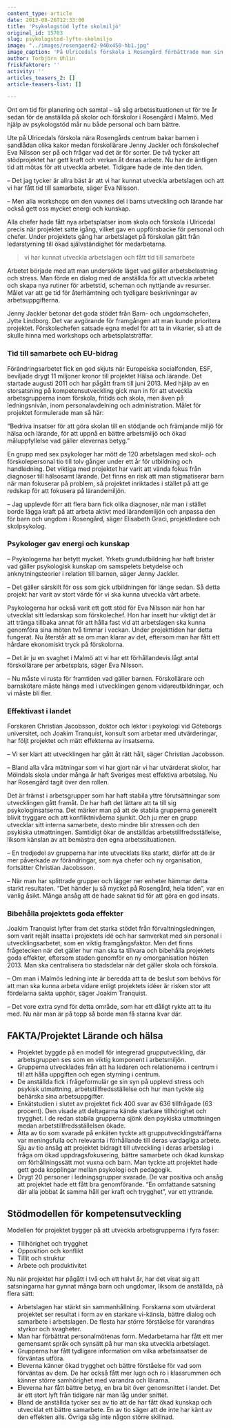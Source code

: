 ```yaml
---
content_type: article
date: 2013-08-26T12:33:00
title: 'Psykologstöd lyfte skolmiljö'
original_id: 15703
slug: psykologstod-lyfte-skolmiljo
image: "../images/rosengaerd2-940x450-hb1.jpg"
image_caption: 'På Ulricedals förskola i Rosengård förbättrade man sin arbetsmiljö med hjälp av en grupp psykologer.'
author: Torbjörn Uhlin
friskfaktorer: ''
activity: ''
articles_teasers_2: []
article-teasers-list: []

---
```


Ont om tid för planering och samtal – så såg arbetssituationen ut för tre år sedan för de anställda på skolor och förskolor i Rosengård i Malmö. Med hjälp av psykologstöd mår nu både personal och barn bättre.

Ute på Ulricedals förskola nära Rosengårds centrum bakar barnen i sandlådan olika kakor medan förskollärare Jenny Jackler och förskolechef Eva Nilsson ser på och frågar vad det är för sorter. De två tycker att stödprojektet har gett kraft och verkan åt deras arbete. Nu har de äntligen tid att mötas för att utveckla arbetet. Tidigare hade de inte den tiden.

– Det jag tycker är allra bäst är att vi har kunnat utveckla arbetslagen och att vi har fått tid till samarbete, säger Eva Nilsson.

– Men alla workshops om den vuxnes del i barns utveckling och lärande har också gett oss mycket energi och kunskap.

Alla chefer hade fått nya arbetsplatser inom skola och förskola i Ulricedal precis när projektet satte igång, vilket gav en uppförsbacke för personal och chefer. Under projektets gång har arbetslaget på förskolan gått från ledarstyrning till ökad självständighet för medarbetarna.

> vi har kunnat utveckla arbetslagen och fått tid till samarbete

Arbetet började med att man undersökte läget vad gäller arbetsbelastning och stress. Man förde en dialog med de anställda för att utveckla arbetet och skapa nya rutiner för arbetstid, scheman och nyttjande av resurser. Målet var att ge tid för återhämtning och tydligare beskrivningar av arbetsuppgifterna.

Jenny Jackler betonar det goda stödet från Barn- och ungdomschefen, Jytte Lindborg. Det var avgörande för framgången att man kunde prioritera projektet. Förskolechefen satsade egna medel för att ta in vikarier, så att de skulle hinna med workshops och arbetsplatsträffar.

### Tid till samarbete och EU-bidrag

Förändringsarbetet fick en god skjuts när Europeiska socialfonden, ESF, beviljade drygt 11 miljoner kronor till projektet Hälsa och lärande. Det startade augusti 2011 och har pågått fram till juni 2013. Med hjälp av en storsatsning på kompetensutveckling gick man in för att utveckla arbetsgrupperna inom förskola, fritids och skola, men även på ledningsnivån, inom personalavdelning och administration. Målet för projektet formulerade man så här:

“Bedriva insatser för att göra skolan till en stödjande och främjande miljö för hälsa och lärande, för att uppnå en bättre arbetsmiljö och ökad måluppfyllelse vad gäller elevernas betyg.”

En grupp med sex psykologer har mött de 120 arbetslagen med skol- och förskolepersonal tio till tolv gånger under ett år för utbildning och handledning. Det viktiga med projektet har varit att vända fokus från diagnoser till hälsosamt lärande. Det finns en risk att man stigmatiserar barn när man fokuserar på problem, så projektet inriktades i stället på att ge redskap för att fokusera på lärandemiljön.

– Jag upplevde förr att flera barn fick olika diagnoser, när man i stället borde lägga kraft på att arbeta aktivt med lärandemiljön och anpassa den för barn och ungdom i Rosengård, säger Elisabeth Graci, projektledare och skolpsykolog.

### Psykologer gav energi och kunskap

– Psykologerna har betytt mycket. Yrkets grundutbildning har haft brister vad gäller psykologisk kunskap om samspelets betydelse och anknytningsteorier i relation till barnen, säger Jenny Jackler.

– Det gäller särskilt för oss som gick utbildningen för länge sedan. Så detta projekt har varit av stort värde för vi ska kunna utveckla vårt arbete.

Psykologerna har också varit ett gott stöd för Eva Nilsson när hon har utvecklat sitt ledarskap som förskolechef. Hon har insett hur viktigt det är att tränga tillbaka annat för att hålla fast vid att arbetslagen ska kunna genomföra sina möten två timmar i veckan. Under projekttiden har detta fungerat. Nu återstår att se om man klarar av det, eftersom man har fått ett hårdare ekonomiskt tryck på förskolorna.

– Det är ju en svaghet i Malmö att vi har ett förhållandevis lågt antal förskollärare per arbetsplats, säger Eva Nilsson.

– Nu måste vi rusta för framtiden vad gäller barnen. Förskollärare och barnskötare måste hänga med i utvecklingen genom vidareutbildningar, och vi måste bli fler.

### Effektivast i landet

Forskaren Christian Jacobsson, doktor och lektor i psykologi vid Göteborgs universitet, och Joakim Tranquist, konsult som arbetar med utvärderingar, har följt projektet och mätt effekterna av insatserna.

– Vi ser klart att utvecklingen har gått åt rätt håll, säger Christian Jacobsson.

– Bland alla våra mätningar som vi har gjort när vi har utvärderat skolor, har Mölndals skola under många år haft Sveriges mest effektiva arbetslag. Nu har Rosengård tagit över den rollen.

Det är främst i arbetsgrupper som har haft stabila yttre förutsättningar som utvecklingen gått framåt. De har haft det lättare att ta till sig psykologinsatserna. Det märker man på att de stabila grupperna generellt blivit tryggare och att konfliktnivåerna sjunkit. Och ju mer en grupp utvecklar sitt interna samarbete, desto mindre blir stressen och den psykiska utmattningen. Samtidigt ökar de anställdas arbetstillfredsställelse, liksom känslan av att bemästra den egna arbetssituationen.

– En tredjedel av grupperna har inte utvecklats lika starkt, därför att de är mer påverkade av förändringar, som nya chefer och ny organisation, fortsätter Christian Jacobsson.

– När man har splittrade grupper och lägger ner enheter hämmar detta starkt resultaten. “Det händer ju så mycket på Rosengård, hela tiden”, var en vanlig åsikt. Många ansåg att de hade saknat tid för att göra en god insats.

### Bibehålla projektets goda effekter

Joakim Tranquist lyfter fram det starka stödet från förvaltningsledningen, som varit rejält insatta i projektets idé och har samverkat med sin personal i utvecklingsarbetet, som en viktig framgångsfaktor. Men det finns frågetecken när det gäller hur man ska ta tillvara och bibehålla projektets goda effekter, eftersom staden genomför en ny omorganisation hösten 2013. Man ska centralisera tio stadsdelar när det gäller skola och förskola.

– Om man i Malmös ledning inte är beredda att ta de beslut som behövs för att man ska kunna arbeta vidare enligt projektets idéer är risken stor att fördelarna sakta upphör, säger Joakim Tranquist.

– Det vore extra synd för detta område, som har ett dåligt rykte att ta itu med. Nu när man är på topp så borde man få stanna kvar där.

FAKTA/Projektet Lärande och hälsa
---------------------------------

*   Projektet byggde på en modell för integrerad grupputveckling, där arbetsgruppen ses som en viktig komponent i arbetsmiljön.
*   Grupperna utvecklades från att ha ledaren och relationerna i centrum i till att hålla uppgiften och egen styrning i centrum.
*   De anställda fick i frågeformulär ge sin syn på upplevd stress och psykisk utmattning, arbetstillfredsställelse och hur man tyckte sig behärska sina arbetsuppgifter.
*   Enkätstudien i slutet av projektet fick 400 svar av 636 tillfrågade (63 procent). Den visade att deltagarna kände starkare tillhörighet och trygghet. I de redan stabila grupperna sjönk den psykiska utmattningen medan arbetstillfredsställelsen ökade.
*   Åtta av tio som svarade på enkäten tyckte att grupputvecklingsträffarna var meningsfulla och relevanta i förhållande till deras vardagliga arbete. Sju av tio ansåg att projektet bidragit till utveckling i deras arbetslag i fråga om ökad uppdragsfokusering, bättre samarbete och ökad kunskap om förhållningssätt mot vuxna och barn. Man tyckte att projektet hade gett goda kopplingar mellan psykologi och pedagogik.
*   Drygt 20 personer i ledningsgrupper svarade. De var positiva och ansåg att projektet hade ett fått bra genomförande. “En omfattande satsning där alla jobbat åt samma håll ger kraft och trygghet”, var ett yttrande.

Stödmodellen för kompetensutveckling
------------------------------------

Modellen för projektet bygger på att utveckla arbetsgrupperna i fyra faser:

*   Tillhörighet och trygghet
*   Opposition och konflikt
*   Tillit och struktur
*   Arbete och produktivitet

Nu när projektet har pågått i två och ett halvt år, har det visat sig att satsningarna har gynnat många barn och ungdomar, liksom de anställda, på flera sätt:

*   Arbetslagen har stärkt sin sammanhållning. Forskarna som utvärderat projektet ser resultat i form av en starkare vi-känsla, bättre dialog och samarbete i arbetslagen. De flesta har större förståelse för varandras styrkor och svagheter.
*   Man har förbättrat personalmötenas form. Medarbetarna har fått ett mer gemensamt språk och synsätt på hur man ska utveckla arbetslaget.
*   Grupperna har fått tydligare information om vilka arbetsinsatser de förväntas utföra.
*   Eleverna känner ökad trygghet och bättre förståelse för vad som förväntas av dem. De har också fått mer lugn och ro i klassrummen och känner större samhörighet med varandra och lärarna.
*   Eleverna har fått bättre betyg, en bra bit över genomsnittet i landet. Det är ett stort lyft från tidigare när man låg under snittet.
*   Bland de anställda tycker sex av tio att de har fått ökad kunskap och utvecklat ett bättre samarbete. En av tio säger att de inte har känt av den effekten alls. Övriga såg inte någon större skillnad.

